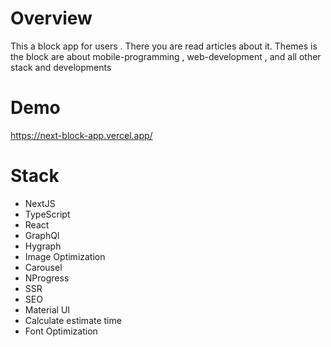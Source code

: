# Overview

This a block app for users . There you are read articles about it. Themes is the block are about mobile-programming , web-development , and all other stack and developments

# Demo
https://next-block-app.vercel.app/

# Stack

- NextJS
- TypeScript
- React
- GraphQl
- Hygraph
- Image Optimization
- Carousel
- NProgress
- SSR
- SEO
- Material UI
- Calculate estimate time
- Font Optimization

